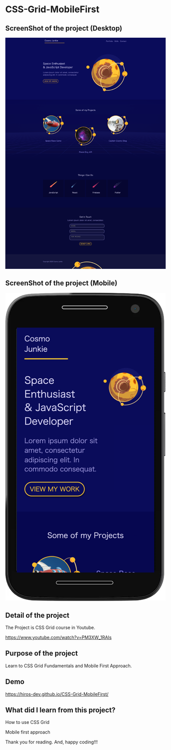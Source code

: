 # CSS-Grid-MobileFirst

## ScreenShot of the project (Desktop)

<img src="images/desktop.png"/>

## ScreenShot of the project (Mobile)

<img src="images/mobile.png"/>

## Detail of the project

The Project is CSS Grid course in Youtube.

https://www.youtube.com/watch?v=PM3XW_1RAIs

## Purpose of the project

Learn to CSS Grid Fundamentals and Mobile First Approach.

## Demo

https://hiros-dev.github.io/CSS-Grid-MobileFirst/


## What did I learn from this project?

<p>How to use CSS Grid</p>
<p>Mobile first approach</p>

Thank you for reading. And, happy coding!!!
